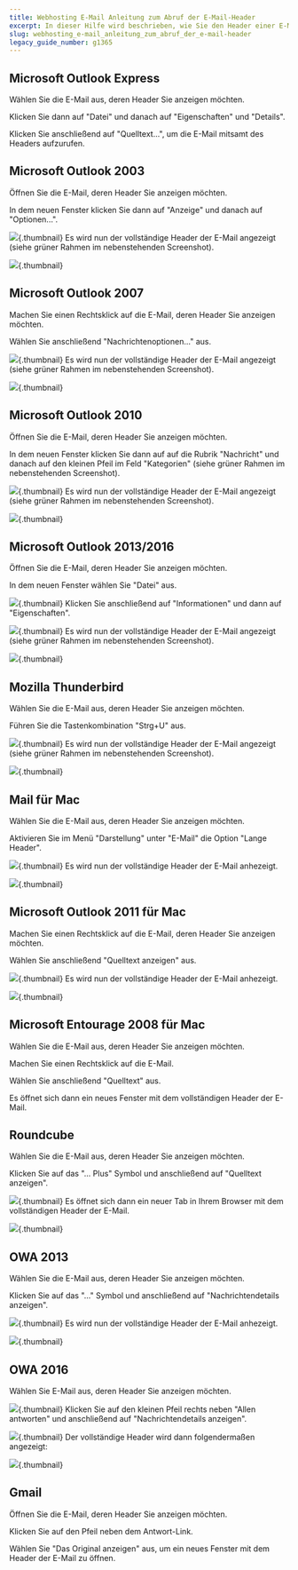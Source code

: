 ```yaml
---
title: Webhosting E-Mail Anleitung zum Abruf der E-Mail-Header
excerpt: In dieser Hilfe wird beschrieben, wie Sie den Header einer E-Mail abrufen können.
slug: webhosting_e-mail_anleitung_zum_abruf_der_e-mail-header
legacy_guide_number: g1365
---
```



## Microsoft Outlook Express
Wählen Sie die E-Mail aus, deren Header Sie anzeigen möchten.

Klicken Sie dann auf "Datei" und danach auf "Eigenschaften" und "Details".

Klicken Sie anschließend auf "Quelltext...", um die E-Mail mitsamt des Headers aufzurufen.


## Microsoft Outlook 2003
Öffnen Sie die E-Mail, deren Header Sie anzeigen möchten.

In dem neuen Fenster klicken Sie dann auf "Anzeige" und danach auf "Optionen...".

![](images/img_1587.jpg){.thumbnail}
Es wird nun der vollständige Header der E-Mail angezeigt (siehe grüner Rahmen im nebenstehenden Screenshot).

![](images/img_1588.jpg){.thumbnail}


## Microsoft Outlook 2007
Machen Sie einen Rechtsklick auf die E-Mail, deren Header Sie anzeigen möchten.

Wählen Sie anschließend "Nachrichtenoptionen..." aus.

![](images/img_1590.jpg){.thumbnail}
Es wird nun der vollständige Header der E-Mail angezeigt (siehe grüner Rahmen im nebenstehenden Screenshot).

![](images/img_1592.jpg){.thumbnail}


## Microsoft Outlook 2010
Öffnen Sie die E-Mail, deren Header Sie anzeigen möchten.

In dem neuen Fenster klicken Sie dann auf auf die Rubrik "Nachricht" und danach auf den kleinen Pfeil im Feld "Kategorien" (siehe grüner Rahmen im nebenstehenden Screenshot).

![](images/img_1593.jpg){.thumbnail}
Es wird nun der vollständige Header der E-Mail angezeigt (siehe grüner Rahmen im nebenstehenden Screenshot).

![](images/img_1594.jpg){.thumbnail}


## Microsoft Outlook 2013/2016
Öffnen Sie die E-Mail, deren Header Sie anzeigen möchten.

In dem neuen Fenster wählen Sie "Datei" aus.

![](images/img_1595.jpg){.thumbnail}
Klicken Sie anschließend auf "Informationen" und dann auf "Eigenschaften".

![](images/img_1596.jpg){.thumbnail}
Es wird nun der vollständige Header der E-Mail angezeigt (siehe grüner Rahmen im nebenstehenden Screenshot).

![](images/img_1597.jpg){.thumbnail}


## Mozilla Thunderbird
Wählen Sie die E-Mail aus, deren Header Sie anzeigen möchten.

Führen Sie die Tastenkombination "Strg+U" aus.

![](images/img_1598.jpg){.thumbnail}
Es wird nun der vollständige Header der E-Mail angezeigt (siehe grüner Rahmen im nebenstehenden Screenshot).

![](images/img_1599.jpg){.thumbnail}


## Mail für Mac
Wählen Sie die E-Mail aus, deren Header Sie anzeigen möchten.

Aktivieren Sie im Menü "Darstellung" unter "E-Mail" die Option "Lange Header".

![](images/img_1569.jpg){.thumbnail}
Es wird nun der vollständige Header der E-Mail anhezeigt.

![](images/img_1570.jpg){.thumbnail}


## Microsoft Outlook 2011 für Mac
Machen Sie einen Rechtsklick auf die E-Mail, deren Header Sie anzeigen möchten.

Wählen Sie anschließend "Quelltext anzeigen" aus.

![](images/img_1565.jpg){.thumbnail}
Es wird nun der vollständige Header der E-Mail anhezeigt.

![](images/img_1566.jpg){.thumbnail}


## Microsoft Entourage 2008 für Mac
Wählen Sie die E-Mail aus, deren Header Sie anzeigen möchten.

Machen Sie einen Rechtsklick auf die E-Mail.

Wählen Sie anschließend "Quelltext" aus.

Es öffnet sich dann ein neues Fenster mit dem vollständigen Header der E-Mail.


## Roundcube
Wählen Sie die E-Mail aus, deren Header Sie anzeigen möchten.

Klicken Sie auf das "... Plus" Symbol und anschließend auf "Quelltext anzeigen".

![](images/img_1600.jpg){.thumbnail}
Es öffnet sich dann ein neuer Tab in Ihrem Browser mit dem vollständigen Header der E-Mail.

![](images/img_1601.jpg){.thumbnail}


## OWA 2013
Wählen Sie die E-Mail aus, deren Header Sie anzeigen möchten.

Klicken Sie auf das "..." Symbol und anschließend auf "Nachrichtendetails anzeigen".

![](images/img_1572.jpg){.thumbnail}
Es wird nun der vollständige Header der E-Mail anhezeigt.

![](images/img_1573.jpg){.thumbnail}


## OWA 2016
Wählen Sie E-Mail aus, deren Header Sie anzeigen möchten.

![](images/img_3725.jpg){.thumbnail}
Klicken Sie auf den kleinen Pfeil rechts neben "Allen antworten" und anschließend auf "Nachrichtendetails anzeigen".

![](images/img_3727.jpg){.thumbnail}
Der vollständige Header wird dann folgendermaßen angezeigt:

![](images/img_3728.jpg){.thumbnail}


## Gmail
Öffnen Sie die E-Mail, deren Header Sie anzeigen möchten.

Klicken Sie auf den Pfeil neben dem Antwort-Link.

Wählen Sie "Das Original anzeigen" aus, um ein neues Fenster mit dem Header der E-Mail zu öffnen.

